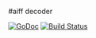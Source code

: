 #aiff decoder

[![GoDoc](http://godoc.org/github.com/go-audio/aiff?status.svg)](http://godoc.org/github.com/go-audio/aiff)
[![Build Status](https://travis-ci.org/go-audio/aiff.svg)](https://travis-ci.org/go-audio/aiff)

